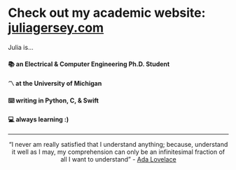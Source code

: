 # Check out my academic website: <a href="https://juliagersey.com/">juliagersey.com</a>

Julia is...
#### 📚 an Electrical & Computer Engineering Ph.D. Student
#### 〽️ at the University of Michigan
#### ⌨️ writing in Python, C, & Swift
#### 💻 always learning :) 

---

<div align="center">
  “I never am really satisfied that I understand anything; because, understand it well as I may, my comprehension can only be an infinitesimal fraction of all I want to understand”
  - <a href="https://www.biography.com/scholar/ada-lovelace">Ada Lovelace</a>
</div>

